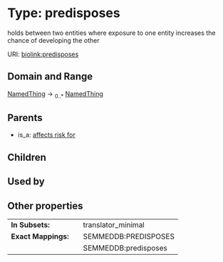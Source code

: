 
# Type: predisposes


holds between two entities where exposure to one entity increases the chance of developing the other

URI: [biolink:predisposes](https://w3id.org/biolink/vocab/predisposes)


## Domain and Range

[NamedThing](NamedThing.md) ->  <sub>0..*</sub> [NamedThing](NamedThing.md)

## Parents

 *  is_a: [affects risk for](affects_risk_for.md)

## Children


## Used by


## Other properties

|  |  |  |
| --- | --- | --- |
| **In Subsets:** | | translator_minimal |
| **Exact Mappings:** | | SEMMEDDB:PREDISPOSES |
|  | | SEMMEDDB:predisposes |

